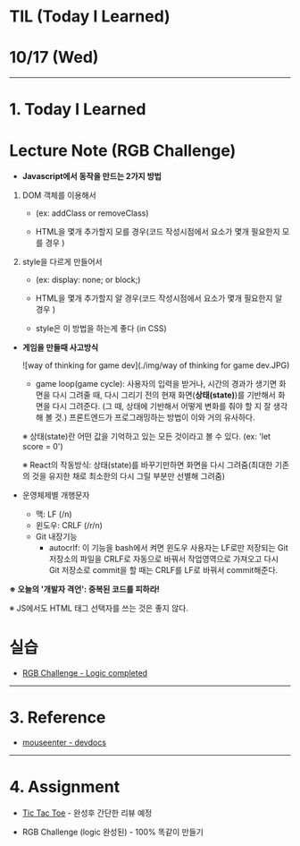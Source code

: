 # TIL (Today I Learned)

# 10/17 (Wed) 



---

# 1. Today I Learned

# Lecture Note (RGB Challenge)

- **Javascript에서 동작을 만드는 2가지 방법**

1. DOM 객체를 이용해서

   - (ex: addClass or removeClass)

   - HTML을 몇개 추가할지 모를 경우(코드 작성시점에서 요소가 몇개 필요한지 모를 경우 )

2. style을 다르게 만들어서 

   - (ex: display: none; or block;)

   - HTML을 몇개 추가할지 알 경우(코드 작성시점에서 요소가 몇개 필요한지 알 경우 )
   - style은 이 방법을 하는게 좋다 (in CSS)



- **게임을 만들때 사고방식**

   ![way of thinking  for game dev](./img/way of thinking  for game dev.JPG)
  - game loop(game cycle): 사용자의 입력을 받거나, 시간의 경과가 생기면 화면을 다시 그려줄 때, 다시 그리기 전의 현재 화면(**상태(state)**)를 기반해서 화면을 다시 그려준다. (그 때, 상태에 기반해서 어떻게 변화를 줘야 할 지 잘 생각해 볼 것.) 프론트엔드가 프로그래밍하는 방법이 이와 거의 유사하다. 



  ※ 상태(state)란 어떤 값을 기억하고 있는 모든 것이라고 볼 수 있다. (ex: 'let score = 0')

  ※ React의 작동방식: 상태(state)를 바꾸기만하면 화면을 다시 그려줌(최대한 기존의 것을 유지한 채로 최소한의 다시 그릴 부분만 선별해 그려줌) 



- 운영체제별 개행문자
  - 맥: LF (/n)
  - 윈도우: CRLF (/r/n)
  - Git 내장기능
    - autocrlf: 이 기능을 bash에서 켜면 윈도우 사용자는 LF로만 저장되는 Git 저장소의 파일을 CRLF로 자동으로 바꿔서 작업영역으로 가져오고 다시 Git 저장소로 commit을 할 때는 CRLF를 LF로 바꿔서 commit해준다. 



**※ 오늘의 '개발자 격언': 중복된 코드를 피하라!**

※ JS에서도 HTML 태그 선택자를 쓰는 것은 좋지 않다. 



# 실습

- [RGB Challenge - Logic completed](https://codepen.io/yoonjp/pen/EdQVdR)

---

# 3. Reference

- [mouseenter - devdocs](http://devdocs.io/dom_events/mouseenter)



---

# 4. Assignment

- [Tic Tac Toe](https://www.google.co.kr/search?q=tictactoe&oq=tictactoe&aqs=chrome..69i57j0l5.2269j0j1&sourceid=chrome&ie=UTF-8) - 완성후 간단한 리뷰 예정

- RGB Challenge (logic 완성된) - 100% 똑같이 만들기 

















